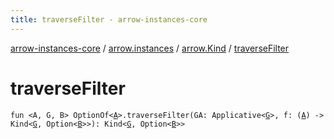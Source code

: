 ```yaml
---
title: traverseFilter - arrow-instances-core
---
```


[arrow-instances-core](../../index.html) / [arrow.instances](../index.html) / [arrow.Kind](index.html) / [traverseFilter](./traverse-filter.html)

# traverseFilter

`fun <A, G, B> OptionOf<`[`A`](traverse-filter.html#A)`>.traverseFilter(GA: Applicative<`[`G`](traverse-filter.html#G)`>, f: (`[`A`](traverse-filter.html#A)`) -> Kind<`[`G`](traverse-filter.html#G)`, Option<`[`B`](traverse-filter.html#B)`>>): Kind<`[`G`](traverse-filter.html#G)`, Option<`[`B`](traverse-filter.html#B)`>>`